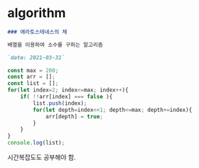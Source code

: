 # algorithm

``` markdown
### 에라토스테네스의 체 

배열을 이용하여 소수를 구하는 알고리즘

`date: 2021-03-31`
```
``` javascript
const max = 200;
const arr = [];
const list = [];
for(let index=2; index<=max; index++){
    if( !!arr[index] === false ){
        list.push(index);
        for(let depth=index<<1; depth<=max; depth+=index){
            arr[depth] = true;
        }
    }
}
console.log(list);
```

시간복잡도도 공부해야 함.


